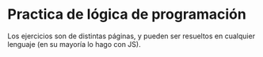 # Practica de lógica de programación

Los ejercicios son de distintas páginas, y pueden ser resueltos en cualquier lenguaje (en su mayoría lo hago con JS).
